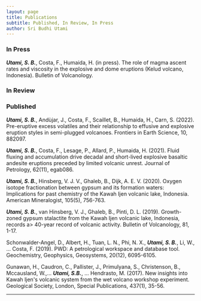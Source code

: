 ```yaml
---
layout: page
title: Publications
subtitle: Published, In Review, In Press
author: Sri Budhi Utami
---
```


### In Press
***Utami, S. B.***, Costa, F., Humaida, H. (in press). The role of magma ascent rates and viscosity in the explosive and dome eruptions (Kelud volcano, Indonesia). Bulletin of Volcanology.

### In Review


### Published
***Utami, S. B.***, Andùjar, J., Costa, F., Scaillet, B., Humaida, H., Carn, S. (2022). Pre-eruptive excess volatiles and their relationship to effusive and explosive eruption styles in semi-plugged volcanoes. Frontiers in Earth Science, 10, 882097.

***Utami, S. B.***, Costa, F., Lesage, P., Allard, P., Humaida, H. (2021). Fluid fluxing and accumulation drive decadal and short-lived explosive basaltic andesite eruptions preceded by limited volcanic unrest. Journal of Petrology, 62(11), egab086.

***Utami, S. B.***, Hinsberg, V. J. V., Ghaleb, B., Dijk, A. E. V. (2020). Oxygen isotope fractionation between gypsum and its formation waters: Implications for past chemistry of the Kawah Ijen volcanic lake, Indonesia. American Mineralogist, 105(5), 756-763.

***Utami, S. B.***, van Hinsberg, V. J., Ghaleb, B., Pinti, D. L. (2019). Growth-zoned gypsum stalactite from the Kawah Ijen volcanic lake, Indonesia, records a> 40-year record of volcanic activity. Bulletin of Volcanology, 81, 1-17.

Schonwalder‐Angel, D., Albert, H., Tuan, L. N., Phi, N. X., ***Utami, S. B.***, Li, W., ... Costa, F. (2019). PWD: A petrological workspace and database tool. Geochemistry, Geophysics, Geosystems, 20(12), 6095-6105.

Gunawan, H., Caudron, C., Pallister, J., Primulyana, S., Christenson, B., Mccausland, W.,... ***Utami, S.B.***, ... Hendrasto, M. (2017). New insights into Kawah Ijen's volcanic system from the wet volcano workshop experiment. Geological Society, London, Special Publications, 437(1), 35-56.

---
